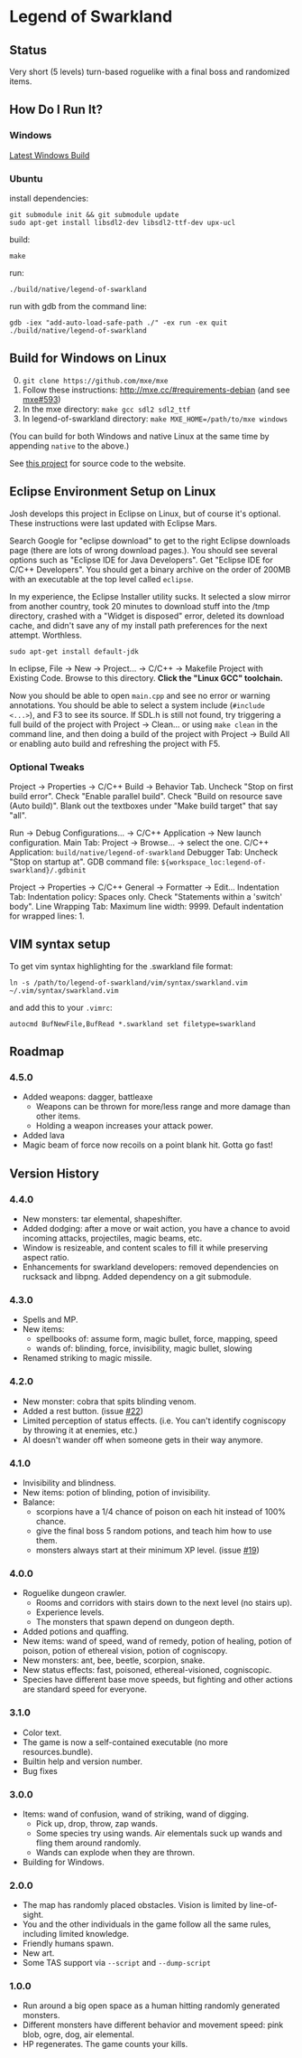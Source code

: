 # Legend of Swarkland

## Status

Very short (5 levels) turn-based roguelike with a final boss and randomized items.

## How Do I Run It?

### Windows

[Latest Windows Build](http://superjoe.s3.amazonaws.com/temp/legend-of-swarkland.html)

### Ubuntu

install dependencies:

```
git submodule init && git submodule update
sudo apt-get install libsdl2-dev libsdl2-ttf-dev upx-ucl
```

build:

```
make
```

run:

```
./build/native/legend-of-swarkland
```

run with gdb from the command line:

```
gdb -iex "add-auto-load-safe-path ./" -ex run -ex quit ./build/native/legend-of-swarkland
```

## Build for Windows on Linux

 0. `git clone https://github.com/mxe/mxe`
 0. Follow these instructions: http://mxe.cc/#requirements-debian (and see [mxe#593](https://github.com/mxe/mxe/issues/593))
 0. In the mxe directory: `make gcc sdl2 sdl2_ttf`
 0. In legend-of-swarkland directory: `make MXE_HOME=/path/to/mxe windows`

(You can build for both Windows and native Linux at the same time by appending `native` to the above.)

See [this project](https://github.com/thejoshwolfe/www.legend-of-swarkland) for
source code to the website.

## Eclipse Environment Setup on Linux

Josh develops this project in Eclipse on Linux, but of course it's optional.
These instructions were last updated with Eclipse Mars.

Search Google for "eclipse download" to get to the right Eclipse downloads page (there are lots of wrong download pages.).
You should see several options such as "Eclipse IDE for Java Developers".
Get "Eclipse IDE for C/C++ Developers".
You should get a binary archive on the order of 200MB with an executable at the top level called `eclipse`.

In my experience, the Eclipse Installer utility sucks.
It selected a slow mirror from another country,
took 20 minutes to download stuff into the /tmp directory,
crashed with a "Widget is disposed" error,
deleted its download cache,
and didn't save any of my install path preferences for the next attempt.
Worthless.

```
sudo apt-get install default-jdk
```

In eclipse, File -> New -> Project... -> C/C++ -> Makefile Project with Existing Code.
Browse to this directory.
**Click the "Linux GCC" toolchain.**

Now you should be able to open `main.cpp` and see no error or warning annotations.
You should be able to select a system include (`#include <...>`), and F3 to see its source.
If SDL.h is still not found, try triggering a full build of the project with Project -> Clean... or using `make clean` in the command line, and then doing a build of the project with Project -> Build All or enabling auto build and refreshing the project with F5.

### Optional Tweaks

Project -> Properties -> C/C++ Build -> Behavior Tab.
Uncheck "Stop on first build error".
Check "Enable parallel build".
Check "Build on resource save (Auto build)".
Blank out the textboxes under "Make build target" that say "all".

Run -> Debug Configurations... -> C/C++ Application -> New launch configuration.
Main Tab: Project -> Browse... -> select the one.
C/C++ Application: `build/native/legend-of-swarkland`
Debugger Tab: Uncheck "Stop on startup at".
GDB command file: `${workspace_loc:legend-of-swarkland}/.gdbinit`

Project -> Properties -> C/C++ General -> Formatter -> Edit...
Indentation Tab: Indentation policy: Spaces only.
Check "Statements within a 'switch' body".
Line Wrapping Tab: Maximum line width: 9999.
Default indentation for wrapped lines: 1.

## VIM syntax setup

To get vim syntax highlighting for the .swarkland file format:

```
ln -s /path/to/legend-of-swarkland/vim/syntax/swarkland.vim ~/.vim/syntax/swarkland.vim
```

and add this to your `.vimrc`:

```
autocmd BufNewFile,BufRead *.swarkland set filetype=swarkland
```

## Roadmap

### 4.5.0

 * Added weapons: dagger, battleaxe
   * Weapons can be thrown for more/less range and more damage than other items.
   * Holding a weapon increases your attack power.
 * Added lava
 * Magic beam of force now recoils on a point blank hit. Gotta go fast!

## Version History

### 4.4.0

 * New monsters: tar elemental, shapeshifter.
 * Added dodging: after a move or wait action, you have a chance to avoid incoming attacks, projectiles, magic beams, etc.
 * Window is resizeable, and content scales to fill it while preserving aspect ratio.
 * Enhancements for swarkland developers: removed dependencies on rucksack and libpng. Added dependency on a git submodule.

### 4.3.0

 * Spells and MP.
 * New items:
   * spellbooks of: assume form, magic bullet, force, mapping, speed
   * wands of: blinding, force, invisibility, magic bullet, slowing
 * Renamed striking to magic missile.

### 4.2.0
 * New monster: cobra that spits blinding venom.
 * Added a rest button. (issue [#22](https://github.com/thejoshwolfe/legend-of-swarkland/issues/22))
 * Limited perception of status effects. (i.e. You can't identify cogniscopy by throwing it at enemies, etc.)
 * AI doesn't wander off when someone gets in their way anymore.

### 4.1.0

 * Invisibility and blindness.
 * New items: potion of blinding, potion of invisibility.
 * Balance:
   * scorpions have a 1/4 chance of poison on each hit instead of 100% chance.
   * give the final boss 5 random potions, and teach him how to use them.
   * monsters always start at their minimum XP level. (issue [#19](https://github.com/thejoshwolfe/legend-of-swarkland/issues/19))

### 4.0.0

 * Roguelike dungeon crawler.
   * Rooms and corridors with stairs down to the next level (no stairs up).
   * Experience levels.
   * The monsters that spawn depend on dungeon depth.
 * Added potions and quaffing.
 * New items: wand of speed, wand of remedy, potion of healing, potion of poison, potion of ethereal vision, potion of cogniscopy.
 * New monsters: ant, bee, beetle, scorpion, snake.
 * New status effects: fast, poisoned, ethereal-visioned, cogniscopic.
 * Species have different base move speeds, but fighting and other actions are standard speed for everyone.

### 3.1.0

 * Color text.
 * The game is now a self-contained executable (no more resources.bundle).
 * Builtin help and version number.
 * Bug fixes

### 3.0.0

 * Items: wand of confusion, wand of striking, wand of digging.
   * Pick up, drop, throw, zap wands.
   * Some species try using wands. Air elementals suck up wands and fling them around randomly.
   * Wands can explode when they are thrown.
 * Building for Windows.

### 2.0.0

 * The map has randomly placed obstacles.
   Vision is limited by line-of-sight.
 * You and the other individuals in the game follow all the same rules, including limited knowledge.
 * Friendly humans spawn.
 * New art.
 * Some TAS support via `--script` and `--dump-script`

### 1.0.0

 * Run around a big open space as a human hitting randomly generated monsters.
 * Different monsters have different behavior and movement speed: pink blob, ogre, dog, air elemental.
 * HP regenerates.
   The game counts your kills.
